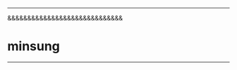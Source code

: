 *****************************
&&&&&&&&&&&&&&&&&&&&&&&&&&&&&
# minsung
*****************************
